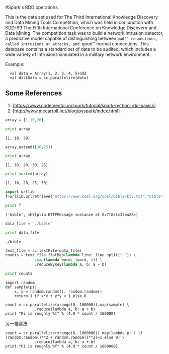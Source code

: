 
#Spark's RDD operations.

This is the data set used for The Third International Knowledge Discovery and Data Mining Tools Competition, which was held in conjunction with KDD-99 The Fifth International Conference on Knowledge Discovery and Data Mining. The competition task was to build a network intrusion detector, a predictive model capable of distinguishing between ``bad'' connections, called intrusions or attacks, and ``good'' normal connections. This database contains a standard set of data to be audited, which includes a wide variety of intrusions simulated in a military network environment.



Example:

```
  val data = Array(1, 2, 3, 4, 5)ddd
  val distData = sc.parallelize(data)
```

## Some References
1. [https://www.codementor.io/spark/tutorial/spark-python-rdd-basics]
2. [http://www.mccarroll.net/blog/pyspark/index.html]


```python
array = [1,10,20]
```


```python
print array
```

    [1, 10, 20]



```python
array.extend([30,25])
```


```python
print array

```

    [1, 10, 20, 30, 25]



```python
print sorted(array)
```

    [1, 10, 20, 25, 30]



```python
import urllib
f=urllib.urlretrieve("https://www.ccel.org/ccel/bible/kjv.txt","bible")
```


```python
print f
```

    ('bible', <httplib.HTTPMessage instance at 0x7f8a1c32ea28>)



```python
data_file = "./bible"
```


```python
print data_file
```

    ./bible



```python
text_file = sc.textFile(data_file)
counts = text_file.flatMap(lambda line: line.split(" ")) \
             .map(lambda word: (word, 1)) \
             .reduceByKey(lambda a, b: a + b)
```


```python
print counts
```

```
import random
def sample(p):
    x, y = random.random(), random.random()
    return 1 if x*x + y*y < 1 else 0

count = sc.parallelize(xrange(0, 100000)).map(sample) \
             .reduce(lambda a, b: a + b)
print "Pi is roughly %f" % (4.0 * count / 100000)
```
另一種寫法

```
count = sc.parallelize(xrange(0, 1000000)).map(lambda p: 1 if (random.random()**2 + random.random()**2)<1 else 0) \
             .reduce(lambda a, b: a + b)
print "Pi is roughly %f" % (4.0 * count / 1000000)
```
